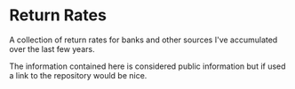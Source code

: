 # Return Rates
A collection of return rates for banks and other sources I've accumulated over the last few years.

The information contained here is considered public information but if used a link to the repository would be nice.
